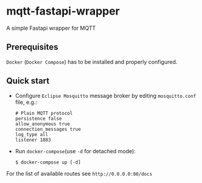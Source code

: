 # mqtt-fastapi-wrapper

A simple Fastapi wrapper for MQTT


## Prerequisites

`Docker` (`Docker Compose`) has to be installed and properly configured.


## Quick start

* Configure `Eclipse Mosquitto` message broker by editing `mosquitto.conf` file, e.g.:

      # Plain MQTT protocol
      persistence false
      allow_anonymous true
      connection_messages true
      log_type all
      listener 1883

* Run `docker-compose`(use `-d` for detached mode):

      $ docker-compose up [-d]

For the list of available routes see `http://0.0.0.0:80/docs`
